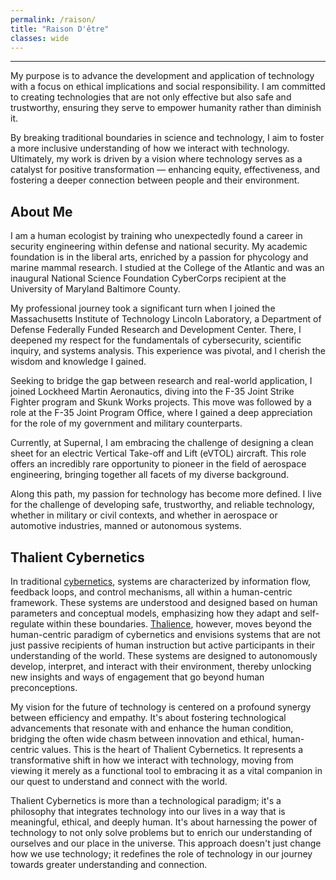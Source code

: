 ```yaml
---
permalink: /raison/
title: "Raison D'être"
classes: wide
---
```

---
My purpose is to advance the development and application of technology with a focus on ethical implications and social responsibility. I am committed to creating technologies that are not only effective but also safe and trustworthy, ensuring they serve to empower humanity rather than diminish it. 

By breaking traditional boundaries in science and technology, I aim to foster a more inclusive understanding of how we interact with technology. Ultimately, my work is driven by a vision where technology serves as a catalyst for positive transformation — enhancing equity, effectiveness, and fostering a deeper connection between people and their environment.

## About Me

I am a human ecologist by training who unexpectedly found a career in security engineering within defense and national security. My academic foundation is in the liberal arts, enriched by a passion for phycology and marine mammal research. I studied at the College of the Atlantic and was an inaugural National Science Foundation CyberCorps recipient at the University of Maryland Baltimore County.

My professional journey took a significant turn when I joined the Massachusetts Institute of Technology Lincoln Laboratory, a Department of Defense Federally Funded Research and Development Center. There, I deepened my respect for the fundamentals of cybersecurity, scientific inquiry, and systems analysis. This experience was pivotal, and I cherish the wisdom and knowledge I gained.

Seeking to bridge the gap between research and real-world application, I joined Lockheed Martin Aeronautics, diving into the F-35 Joint Strike Fighter program and Skunk Works projects. This move was followed by a role at the F-35 Joint Program Office, where I gained a deep appreciation for the role of my government and military counterparts.

Currently, at Supernal, I am embracing the challenge of designing a clean sheet for an electric Vertical Take-off and Lift (eVTOL) aircraft. This role offers an incredibly rare opportunity to pioneer in the field of aerospace engineering, bringing together all facets of my diverse background.

Along this path, my passion for technology has become more defined. I live for the challenge of developing safe, trustworthy, and reliable technology, whether in military or civil contexts, and whether in aerospace or automotive industries, manned or autonomous systems. 

## Thalient Cybernetics

In traditional [cybernetics](https://en.wikipedia.org/wiki/Cybernetics:_Or_Control_and_Communication_in_the_Animal_and_the_Machine), systems are characterized by information flow, feedback loops, and control mechanisms, all within a human-centric framework. These systems are understood and designed based on human parameters and conceptual models, emphasizing how they adapt and self-regulate within these boundaries. [Thalience](https://www.kschroeder.com/my-books/ventus/thalience), however, moves beyond the human-centric paradigm of cybernetics and envisions systems that are not just passive recipients of human instruction but active participants in their understanding of the world. These systems are designed to autonomously develop, interpret, and interact with their environment, thereby unlocking new insights and ways of engagement that go beyond human preconceptions.

My vision for the future of technology is centered on a profound synergy between efficiency and empathy. It's about fostering technological advancements that resonate with and enhance the human condition, bridging the often wide chasm between innovation and ethical, human-centric values. This is the heart of Thalient Cybernetics. It represents a transformative shift in how we interact with technology, moving from viewing it merely as a functional tool to embracing it as a vital companion in our quest to understand and connect with the world.

Thalient Cybernetics is more than a technological paradigm; it's a philosophy that integrates technology into our lives in a way that is meaningful, ethical, and deeply human. It's about harnessing the power of technology to not only solve problems but to enrich our understanding of ourselves and our place in the universe. This approach doesn't just change how we use technology; it redefines the role of technology in our journey towards greater understanding and connection.